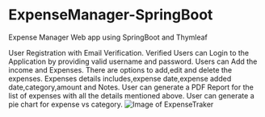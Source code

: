 # ExpenseManager-SpringBoot
Expense Manager Web app using SpringBoot and Thymleaf

User Registration with Email Verification.
Verified Users can Login to the Application by providing valid username and password.
Users can Add the income and Expenses.
There are options to add,edit and delete the expenses. Expenses details includes,expense date,expense added date,category,amount and Notes.
User can generate a PDF Report for the list of expenses with all the details mentioned above.
User can generate a pie chart for expense vs category.
![Image of ExpenseTraker](https://octodex.github.com/images/yaktocat.png)
